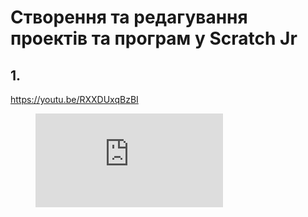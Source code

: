 # Створення та редагування проектів та програм у Scratch Jr 

## 1. 

https://youtu.be/RXXDUxqBzBI 


<!-- blank line -->
<figure class="video_container">
  <iframe src="https://www.youtube.com/embed/enMumwvLAug" frameborder="0" allowfullscreen="true"> </iframe>
</figure>
<!-- blank line -->

